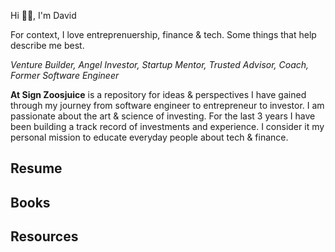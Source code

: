 Hi 👋🏼, I'm David


For context, I love entreprenuership, finance & tech. Some things that help describe me best.

*Venture Builder, Angel Investor, Startup Mentor, Trusted Advisor, Coach, Former Software Engineer*

__At Sign Zoosjuice__ is a repository for ideas & perspectives I have gained through my journey from software engineer to entrepreneur to investor. I am passionate about the art & science of investing. For the last 3 years I have been building a track record of investments and experience. I consider it my personal mission to educate everyday people about tech & finance.


## Resume

## Books

## Resources


